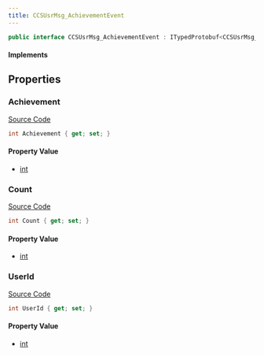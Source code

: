 ```yaml
---
title: CCSUsrMsg_AchievementEvent
---
```


```csharp
public interface CCSUsrMsg_AchievementEvent : ITypedProtobuf<CCSUsrMsg_AchievementEvent>, INativeHandle, INetMessage<CCSUsrMsg_AchievementEvent>, IDisposable
```

#### Implements

## Properties

### Achievement

[Source Code](https://github.com/swiftly-solution/swiftlys2/blob/beta/managed/src/SwiftlyS2.Generated/Protobufs/Interfaces/CCSUsrMsg_AchievementEvent.cs#L18)

```csharp
int Achievement { get; set; }
```

#### Property Value

- [int](https://learn.microsoft.com/dotnet/api/system.int32)

### Count

[Source Code](https://github.com/swiftly-solution/swiftlys2/blob/beta/managed/src/SwiftlyS2.Generated/Protobufs/Interfaces/CCSUsrMsg_AchievementEvent.cs#L21)

```csharp
int Count { get; set; }
```

#### Property Value

- [int](https://learn.microsoft.com/dotnet/api/system.int32)

### UserId

[Source Code](https://github.com/swiftly-solution/swiftlys2/blob/beta/managed/src/SwiftlyS2.Generated/Protobufs/Interfaces/CCSUsrMsg_AchievementEvent.cs#L24)

```csharp
int UserId { get; set; }
```

#### Property Value

- [int](https://learn.microsoft.com/dotnet/api/system.int32)

